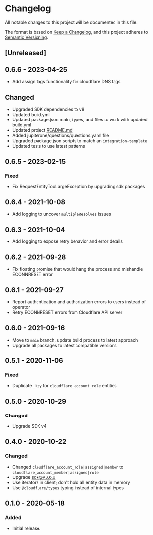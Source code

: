 # Changelog

All notable changes to this project will be documented in this file.

The format is based on [Keep a Changelog](https://keepachangelog.com/en/1.0.0/),
and this project adheres to
[Semantic Versioning](https://semver.org/spec/v2.0.0.html).

## [Unreleased]

## 0.6.6 - 2023-04-25

- Add assign tags functionality for cloudflare DNS tags

## Changed

- Upgraded SDK dependencies to v8
- Updated build.yml
- Updated package.json main, types, and files to work with updated build.yml
- Updated project [README.md](http://README.md '‌')
- Added jupiterone/questions/questions.yaml file
- Upgraded package.json scripts to match an `integration-template`
- Updated tests to use latest patterns

## 0.6.5 - 2023-02-15

### Fixed

- Fix RequestEntityTooLargeException by upgrading sdk packages

## 0.6.4 - 2021-10-08

- Add logging to uncover `multipleResolves` issues

## 0.6.3 - 2021-10-04

- Add logging to expose retry behavior and error details

## 0.6.2 - 2021-09-28

- Fix floating promise that would hang the process and mishandle ECONNRESET
  error

## 0.6.1 - 2021-09-27

- Report authentication and authorization errors to users instead of operator
- Retry ECONNRESET errors from Cloudflare API server

## 0.6.0 - 2021-09-16

- Move to `main` branch, update build process to latest approach
- Upgrade all packages to latest compatible versions

## 0.5.1 - 2020-11-06

### Fixed

- Duplicate `_key` for `cloudflare_account_role` entities

## 0.5.0 - 2020-10-29

### Changed

- Upgrade SDK v4

## 0.4.0 - 2020-10-22

### Changed

- Changed `cloudflare_account_role|assigned|member` to
  `cloudflare_account_member|assigned|role`
- Upgrade sdk@v3.6.0
- Use iterators in client; don't hold all entity data in memory
- Use `@cloudflare/types` typing instead of internal types

## 0.1.0 - 2020-05-18

### Added

- Initial release.
